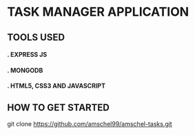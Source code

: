 # TASK MANAGER APPLICATION
 ## TOOLS USED
 #### . EXPRESS JS
 
 #### . MONGODB
 
 #### . HTML5, CSS3 AND JAVASCRIPT
 
 ## HOW TO GET STARTED
 
 git clone https://github.com/amschel99/amschel-tasks.git

  
